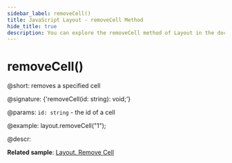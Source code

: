 ```yaml
---
sidebar_label: removeCell()
title: JavaScript Layout - removeCell Method 
hide_title: true
description: You can explore the removeCell method of Layout in the documentation of the DHTMLX JavaScript UI library. Browse developer guides and API reference, try out code examples and live demos, and download a free 30-day evaluation version of DHTMLX Suite 7.
---
```

 
# removeCell()

@short: removes a specified cell

@signature: {'removeCell(id: string): void;'}

@params:
`id: string` - the id of a cell

@example:
layout.removeCell("1");

@descr:

**Related sample**: [Layout. Remove Cell](https://snippet.dhtmlx.com/tnujp7jk)

[comment]: # (@related: layout/work_with_layout.md#removing-cells)
